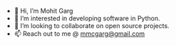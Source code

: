 - 👋 Hi, I’m Mohit Garg
- 👀 I’m interested in developing software in Python.
- 💞️ I’m looking to collaborate on open source projects.
- 📫 Reach out to me @ mmcgarg@gmail.com

<!---
mmcgarg/mmcgarg is a ✨ special ✨ repository because its `README.md` (this file) appears on your GitHub profile.
You can click the Preview link to take a look at your changes.
--->
